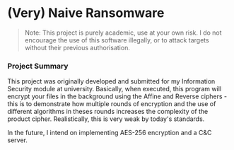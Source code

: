 # (Very) Naive Ransomware

> Note: This project is purely academic, use at your own risk. I do not encourage the use of this software illegally, or to attack targets without their previous authorisation.

### Project Summary

This project was originally developed and submitted for my Information Security module at university. Basically, when executed, this program will encrypt your files in the background using the Affine and Reverse ciphers - this is to demonstrate how multiple rounds of encryption and the use of different algorithms in theses rounds increases the complexity of the product cipher. Realistically, this is very weak by today's standards. 

In the future, I intend on implementing AES-256 encryption and a C&C server.